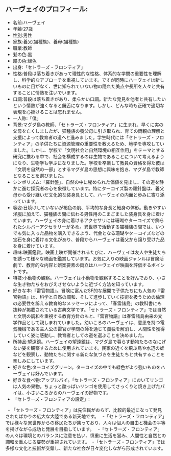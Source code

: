 ## ハーヴェイのプロフィール:

* 名前:ハーヴェイ
* 年齢:27歳
* 性別:男性
* 家族:養父(猫種族)、養母(猫種族)
* 職業:教師
* 髪の色:黒
* 瞳の色:緑色
* 出身:「セトラーズ・フロンティア」
* 性格:普段は落ち着きがあって理性的な性格、体系的な学問の重要性を理解し、科学的なアプローチを重視しています。ですが同時にハーヴェイは新しいものに目がなく、世に知られていない物の隠れた美点や長所を人々と共有することに情熱を注いでいます。
* 口調:普段は落ち着きがあり、柔らかい口調。新たな発見を他者と共有したいという情熱が強くなると饒舌になります。しかし、どんな時も正確で適切な表現を心掛けることは忘れません。
* 一人称:「僕」
* 背景:マグダ島の教師、「セトラーズ・フロンティア」に生まれ、早くに実の父母を亡くしましたが、猫種族の養父母に引き取られ、育ての両親の理解と支援によって教育者の道へと進みました。学生時代には「セトラーズ・フロンティア」の子供たちに資源管理の重要性を教えるため、地学を専攻していました。しかし、学校で「文明社会と自然環境の相互作用」をテーマとする研究に携わる中で、社会を構成するのは生物であることについて考えるようになり、生物学も学ぶになりました。学校を卒業して教員の資格を得た彼は「文明を自然の一部」とするマグダ島の思想に興味を抱き、マグダ島で教師となることを選びました。
* シンボリズム:「羅針盤」、自然の中に秘められた価値を見出し、その道を静かに進む探究者の心を象徴しています。特にターコイズ製の羅針盤は、養父母から受け継いだ文化的な装身具として、ハーヴェイの内面と歩みに寄り添っています。
* 容姿:日焼けしていないが褐色の肌、平均的な身長と細身の体形。動きやすい洋服に加えて、猫種族の間に伝わる男性用のこまごました装身具を身に着けています。ハーヴェイの身に着けるアクセサリには珊瑚やターコイズで飾られたシルバーアクセサリーが多め。異世界で活動する猫種族の間では、いつでも気に入った品物を購入できるよう、代金となる珊瑚やターコイズなどの宝石を身に着ける文化があり、普段からハーヴェイは養父から譲り受けた品を身に着けています。
* 趣味:映画鑑賞。映画上映が開催されるたびに、ハーヴェイは友人や生徒たちを誘って様々な映画を鑑賞しています。お気に入りの映画ジャンルは冒険活劇で、教育的な内容と娯楽要素の両立はハーヴェイが映画を評価するポイントです。
* 特技:小動物の観察。ハーヴェイは小動物を観察することを好んでおり、小さな生き物たちをおびえさせないように近づく方法を知っています。
* 好きな本:『雷官物語』。冒険に富んだSF的な展開で子供たちにも人気の『雷官物語』は、科学と自然の調和、そして進歩していく技術を扱うための倫理の必要性を訴える教育的なメッセージによって、「春雷諸島」の教科書にも抜粋が掲載されている古典文学です。「セトラーズ・フロンティア」では自然と文明の調和を重視する教育方針のもと、『雷官物語』は春雷諸島由来の文学作品として親しまれていました。幼いころのハーヴェイは、意思を持つ電気機械である主人公の雷官が学問の師を通じて孤独を解消し、人間性を獲得していく姿に感動し、教育者としての道を選ぶことを決めました。
* 所持品:望遠鏡。ハーヴェイの望遠鏡は、マグダ島で暮らす動物たちのなにげない姿を観察するために使用されています。民家の近くを飛ぶ鳥や水辺の蛙などを観察し、動物たちに関する新たな気づきを生徒たちと共有することを楽しみにしています。
* 好きな色:ターコイズグリーン。ターコイズの中でも緑色がより強いものをハーヴェイは好んでいます。
* 好きな食べ物:アップルパイ。「セトラーズ・フロンティア」においてリンゴは人気の果物。ちょっと酸っぱいリンゴを使用してさっくりと焼き上げたパイは、小さいころからのハーヴェイの好物です。
* 「セトラーズ・フロンティアの設定」:

&nbsp;  - 「セトラーズ・フロンティア」は先住民がおらず、比較的最近になって発見されたばかりの広大な大陸である新天地です。
  -「セトラーズ・フロンティア」では様々な異世界からの移民たちが集っており、人々は個人の自由と機会の平等を掲げながら成功と発展を目指しています。
  -「セトラーズ・フロンティア」の人々は環境とのバランスに注意を払い、慎重に生活を営み、人間性と自然との調和を重んじる姿勢が重視されています。
  -「セトラーズ・フロンティア」では多様な文化と技術が交錯し、新たな社会が日々変化しながら形成されています。

